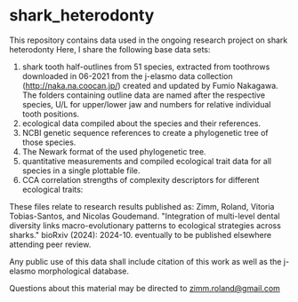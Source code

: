 # shark_heterodonty

This repository contains data used in the ongoing research project on shark heterodonty
Here, I share the following base data sets:

1. shark tooth half-outlines from 51 species, extracted from toothrows downloaded in 06-2021 from the j-elasmo data collection
   (http://naka.na.coocan.jp/) created and updated by Fumio Nakagawa. The folders containing outline data are named after the respective species, U/L for upper/lower jaw and numbers for relative individual tooth positions.
3. ecological data compiled about the species and their references.
4. NCBI genetic sequence references to create a phylogenetic tree of those species.
5. The Newark format of the used phylogenetic tree.
6. quantitative measurements and compiled ecological trait data for all species in a single plottable file.
7. CCA correlation strengths of complexity descriptors for different ecological traits:

These files relate to research results published as:
Zimm, Roland, Vitoria Tobias-Santos, and Nicolas Goudemand. "Integration of multi-level dental diversity links macro-evolutionary patterns to ecological strategies across sharks." bioRxiv (2024): 2024-10.
eventually to be published elsewhere attending peer review.

Any public use of this data shall include citation of this work as well as the j-elasmo morphological database.

Questions about this material may be directed to zimm.roland@gmail.com
